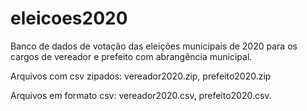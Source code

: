 # eleicoes2020
Banco de dados de votação das eleições municipais de 2020 para os cargos de vereador e prefeito com abrangência municipal.

Arquivos com csv zipados: vereador2020.zip, prefeito2020.zip 

Arquivos em formato csv: vereador2020.csv, prefeito2020.csv.

